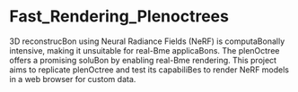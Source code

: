 # Fast_Rendering_Plenoctrees
3D reconstrucBon using Neural Radiance Fields (NeRF) is computaBonally intensive, making it unsuitable for real-Bme applicaBons. The plenOctree offers a promising soluBon by enabling real-Bme rendering. This project aims to replicate plenOctree and test its capabiliBes to render NeRF models in a web browser for custom data.

